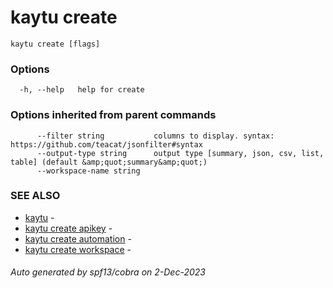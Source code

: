 # kaytu create



```
kaytu create [flags]
```

### Options

```
  -h, --help   help for create
```

### Options inherited from parent commands

```
      --filter string           columns to display. syntax: https://github.com/teacat/jsonfilter#syntax
      --output-type string      output type [summary, json, csv, list, table] (default &amp;quot;summary&amp;quot;)
      --workspace-name string   
```

### SEE ALSO

* [kaytu](.)	 - 
* [kaytu create apikey](kaytu_create_apikey)	 - 
* [kaytu create automation](kaytu_create_automation)	 - 
* [kaytu create workspace](kaytu_create_workspace)	 - 

###### Auto generated by spf13/cobra on 2-Dec-2023
